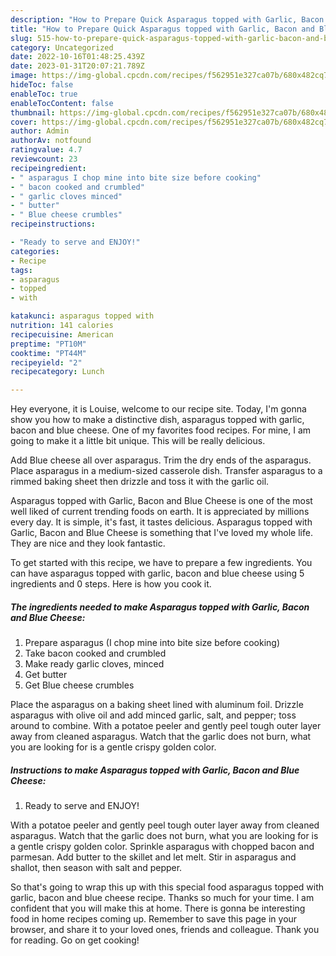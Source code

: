 ```yaml
---
description: "How to Prepare Quick Asparagus topped with Garlic, Bacon and Blue Cheese"
title: "How to Prepare Quick Asparagus topped with Garlic, Bacon and Blue Cheese"
slug: 515-how-to-prepare-quick-asparagus-topped-with-garlic-bacon-and-blue-cheese
category: Uncategorized
date: 2022-10-16T01:48:25.439Z
date: 2023-01-31T20:07:21.789Z
image: https://img-global.cpcdn.com/recipes/f562951e327ca07b/680x482cq70/asparagus-topped-with-garlic-bacon-and-blue-cheese-recipe-main-photo.jpg
hideToc: false
enableToc: true
enableTocContent: false
thumbnail: https://img-global.cpcdn.com/recipes/f562951e327ca07b/680x482cq70/asparagus-topped-with-garlic-bacon-and-blue-cheese-recipe-main-photo.jpg
cover: https://img-global.cpcdn.com/recipes/f562951e327ca07b/680x482cq70/asparagus-topped-with-garlic-bacon-and-blue-cheese-recipe-main-photo.jpg
author: Admin
authorAv: notfound
ratingvalue: 4.7
reviewcount: 23
recipeingredient:
- " asparagus I chop mine into bite size before cooking"
- " bacon cooked and crumbled"
- " garlic cloves minced"
- " butter"
- " Blue cheese crumbles"
recipeinstructions:

- "Ready to serve and ENJOY!"
categories:
- Recipe
tags:
- asparagus
- topped
- with

katakunci: asparagus topped with 
nutrition: 141 calories
recipecuisine: American
preptime: "PT10M"
cooktime: "PT44M"
recipeyield: "2"
recipecategory: Lunch

---
```



Hey everyone, it is Louise, welcome to our recipe site. Today, I'm gonna show you how to make a distinctive dish, asparagus topped with garlic, bacon and blue cheese. One of my favorites food recipes. For mine, I am going to make it a little bit unique. This will be really delicious.

Add Blue cheese all over asparagus. Trim the dry ends of the asparagus. Place asparagus in a medium-sized casserole dish. Transfer asparagus to a rimmed baking sheet then drizzle and toss it with the garlic oil.

Asparagus topped with Garlic, Bacon and Blue Cheese is one of the most well liked of current trending foods on earth. It is appreciated by millions every day. It is simple, it's fast, it tastes delicious. Asparagus topped with Garlic, Bacon and Blue Cheese is something that I've loved my whole life. They are nice and they look fantastic.


To get started with this recipe, we have to prepare a few ingredients. You can have asparagus topped with garlic, bacon and blue cheese using 5 ingredients and 0 steps. Here is how you cook it.

<!--inarticleads1-->

##### The ingredients needed to make Asparagus topped with Garlic, Bacon and Blue Cheese:

1. Prepare  asparagus (I chop mine into bite size before cooking)
1. Take  bacon cooked and crumbled
1. Make ready  garlic cloves, minced
1. Get  butter
1. Get  Blue cheese crumbles


Place the asparagus on a baking sheet lined with aluminum foil. Drizzle asparagus with olive oil and add minced garlic, salt, and pepper; toss around to combine. With a potatoe peeler and gently peel tough outer layer away from cleaned asparagus. Watch that the garlic does not burn, what you are looking for is a gentle crispy golden color. 

<!--inarticleads2-->

##### Instructions to make Asparagus topped with Garlic, Bacon and Blue Cheese:


1. Ready to serve and ENJOY!

With a potatoe peeler and gently peel tough outer layer away from cleaned asparagus. Watch that the garlic does not burn, what you are looking for is a gentle crispy golden color. Sprinkle asparagus with chopped bacon and parmesan. Add butter to the skillet and let melt. Stir in asparagus and shallot, then season with salt and pepper. 

So that's going to wrap this up with this special food asparagus topped with garlic, bacon and blue cheese recipe. Thanks so much for your time. I am confident that you will make this at home. There is gonna be interesting food in home recipes coming up. Remember to save this page in your browser, and share it to your loved ones, friends and colleague. Thank you for reading. Go on get cooking!
